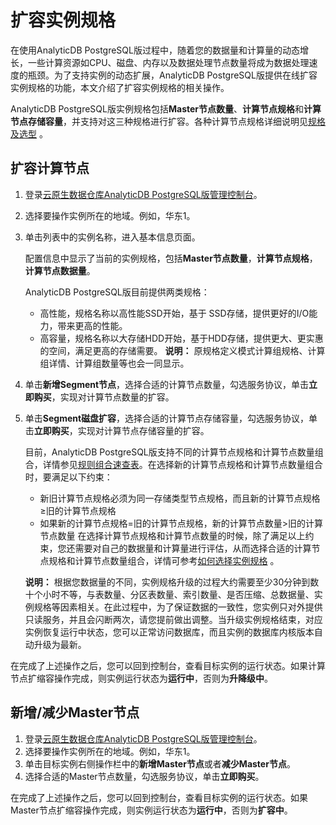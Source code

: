 # 扩容实例规格

在使用AnalyticDB PostgreSQL版过程中，随着您的数据量和计算量的动态增长，一些计算资源如CPU、磁盘、内存以及数据处理节点数量将成为数据处理速度的瓶颈。为了支持实例的动态扩展，AnalyticDB PostgreSQL版提供在线扩容实例规格的功能，本文介绍了扩容实例规格的相关操作。

AnalyticDB PostgreSQL版实例规格包括**Master节点数量**、**计算节点规格**和**计算节点存储容量**，并支持对这三种规格进行扩容。各种计算节点规格详细说明见[规格及选型](/intl.zh-CN/规格和定价/规格及选型.md) 。

## 扩容计算节点

1.  登录[云原生数据仓库AnalyticDB PostgreSQL版管理控制台](https://gpdbnext.console.aliyun.com/gpdb/cn-hangzhou/list)。
2.  选择要操作实例所在的地域。例如，华东1。
3.  单击列表中的实例名称，进入基本信息页面。

    配置信息中显示了当前的实例规格，包括**Master节点数量**，**计算节点规格**，**计算节点数据量**。

    AnalyticDB PostgreSQL版目前提供两类规格：

    -   高性能，规格名称以高性能SSD开始，基于 SSD存储，提供更好的I/O能力，带来更高的性能。
    -   高容量，规格名称以大存储HDD开始，基于HDD存储，提供更大、更实惠的空间，满足更高的存储需要。
    **说明：** 原规格定义模式计算组规格、计算组详情、计算组数量等也会一同显示。

4.  单击**新增Segment节点**，选择合适的计算节点数量，勾选服务协议，单击**立即购买**，实现对计算节点数量的扩容。
5.  单击**Segment磁盘扩容**，选择合适的计算节点存储容量，勾选服务协议，单击**立即购买**，实现对计算节点存储容量的扩容。

    目前，AnalyticDB PostgreSQL版支持不同的计算节点规格和计算节点数量组合，详情参见[规则组合速查表](https://www.aliyun.com/price/product#/gpdb/detail)。在选择新的计算节点规格和计算节点数量组合时，要满足以下约束：

    -   新旧计算节点规格必须为同一存储类型节点规格，而且新的计算节点规格≥旧的计算节点规格
    -   如果新的计算节点规格=旧的计算节点规格，新的计算节点数量\>旧的计算节点数量
    在选择计算节点规格和计算节点数量的时候，除了满足以上约束，您还需要对自己的数据量和计算量进行评估，从而选择合适的计算节点规格和计算节点数量组合，详情可参考[如何选择实例规格](/intl.zh-CN/常见问题/如何选择实例规格？.md) 。

    **说明：** 根据您数据量的不同，实例规格升级的过程大约需要至少30分钟到数十个小时不等，与表数量、分区表数量、索引数量、是否压缩、总数据量、实例规格等因素相关。在此过程中，为了保证数据的一致性，您实例只对外提供只读服务，并且会闪断两次，请您提前做出调整。当升级实例规格结束，对应实例恢复运行中状态，您可以正常访问数据库，而且实例的数据库内核版本自动升级为最新。


在完成了上述操作之后，您可以回到控制台，查看目标实例的运行状态。如果计算节点扩缩容操作完成，则实例运行状态为**运行中**，否则为**升降级中**。

## 新增/减少Master节点

1.  登录[云原生数据仓库AnalyticDB PostgreSQL版管理控制台](https://gpdbnext.console.aliyun.com/gpdb/cn-hangzhou/list)。
2.  选择要操作实例所在的地域。例如，华东1。
3.  单击目标实例右侧操作栏中的**新增Master节点**或者**减少Master节点**。
4.  选择合适的Master节点数量，勾选服务协议，单击**立即购买**。

在完成了上述操作之后，您可以回到控制台，查看目标实例的运行状态。如果Master节点扩缩容操作完成，则实例运行状态为**运行中**，否则为**扩容中**。

